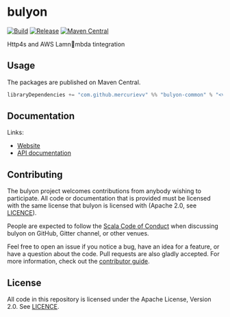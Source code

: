 # bulyon

[![Build](https://github.com/MercurieVV/bulyon/workflows/build/badge.svg?branch=master)](https://github.com/MercurieVV/bulyon/actions?query=branch%3Amaster+workflow%3Abuild) [![Release](https://github.com/MercurieVV/bulyon/workflows/release/badge.svg)](https://github.com/MercurieVV/bulyon/actions?query=workflow%3Arelease) [![Maven Central](https://maven-badges.herokuapp.com/maven-central/com.github.mercurievv/bulyon-common_2.13/badge.svg)](https://maven-badges.herokuapp.com/maven-central/com.github.mercurievv/bulyon-common_2.13)

Http4s and AWS Lamnmbda tintegration

## Usage

The packages are published on Maven Central.

```scala
libraryDependencies += "com.github.mercurievv" %% "bulyon-common" % "<version>"
```

## Documentation

Links:

- [Website](https://MercurieVV.github.io/bulyon/)
- [API documentation](https://MercurieVV.github.io/bulyon/api/)

## Contributing

The bulyon project welcomes contributions from anybody wishing to participate.  All code or documentation that is provided must be licensed with the same license that bulyon is licensed with (Apache 2.0, see [LICENCE](./LICENSE.md)).

People are expected to follow the [Scala Code of Conduct](./CODE_OF_CONDUCT.md) when discussing bulyon on GitHub, Gitter channel, or other venues.

Feel free to open an issue if you notice a bug, have an idea for a feature, or have a question about the code. Pull requests are also gladly accepted. For more information, check out the [contributor guide](./CONTRIBUTING.md).

## License

All code in this repository is licensed under the Apache License, Version 2.0.  See [LICENCE](./LICENSE.md).

